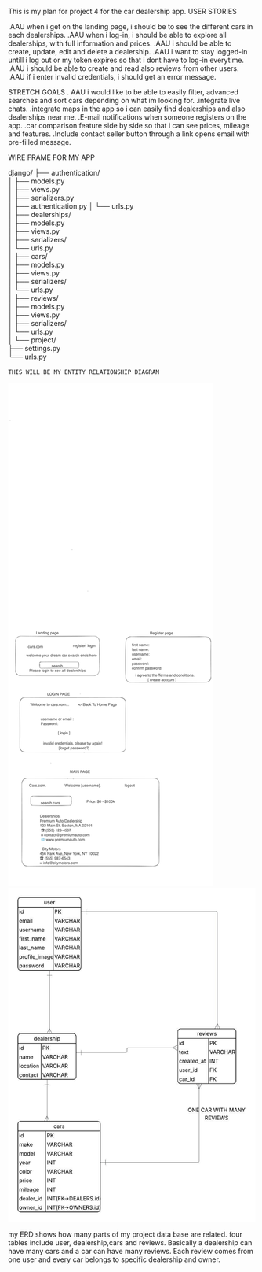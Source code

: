 This is my plan for project 4 for the car dealership app.
USER STORIES

.AAU when i get on the landing page, i should be to see the different cars in each dealerships.
.AAU when i log-in, i should be able to explore all dealerships, with full information and prices.
.AAU i should be able to create, update, edit and delete a dealership.
.AAU i want to stay logged-in untill i log out or my token expires so that i dont have to log-in 
everytime.
.AAU i should be able to create and read also reviews from other users.
.AAU if i enter invalid credentials, i should get an error message.




STRETCH GOALS
. AAU i would like to be able to easily filter, advanced searches and sort cars depending 
on what im looking for.
.integrate live chats.
.integrate maps in the app so i can easily find dealerships and also 
dealerships near me.
.E-mail notifications when someone registers on the app.
.car comparison feature side by side so that i can see prices,
mileage and features.
.Include contact seller button through a link opens email with 
pre-filled message.

WIRE FRAME FOR MY APP 

django/
├── authentication/     
│   ├── models.py       
│   ├── views.py       
│   ├── serializers.py  
│   ├── authentication.py 
│   └── urls.py         
│
├── dealerships/            
│   ├── models.py       
│   ├── views.py        
│   ├── serializers/    
│   └── urls.py         
│
├── cars/              
│   ├── models.py       
│   ├── views.py        
│   ├── serializers/    
│   └── urls.py         
│
├── reviews/           
│   ├── models.py       
│   ├── views.py        
│   ├── serializers/    
│   └── urls.py        
│
└── project/            
    ├── settings.py     
    └── urls.py  


    THIS WILL BE MY ENTITY RELATIONSHIP DIAGRAM

![Entity Relationship Diagram](./erd-diagram.png)
![Entity Relationship Diagram](./Blank-diagram.jpeg)





my ERD shows how many parts of my project data base are related.
four tables include user, dealership,cars and reviews.
Basically a dealership can have many cars and a car can have many reviews.
Each review comes from one user  and every car belongs to specific  dealership and owner.